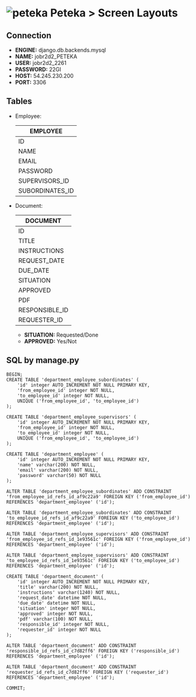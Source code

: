 ![peteka](https://dl.dropboxusercontent.com/u/85402777/peteca.png) Peteka > Screen Layouts
========

Connection
----------

- **ENGINE:** django.db.backends.mysql
- **NAME:** jobr2d2_PETEKA
- **USER:** jobr2d2_2261
- **PASSWORD:** 22GI
- **HOST:** 54.245.230.200
- **PORT:** 3306

Tables
----------

* Employee:

	| EMPLOYEE      | 
	| --------------|
	| ID            |
	| NAME          |
	| EMAIL         |
	| PASSWORD      | 
	|SUPERVISORS_ID |
	|SUBORDINATES_ID|


* Document:

	| DOCUMENT             | 
	| ---------------------|
	| ID                   |
	| TITLE                |
	| INSTRUCTIONS         |
	| REQUEST_DATE         |
	| DUE_DATE             |
	| SITUATION            | 
	| APPROVED             | 
	| PDF                  | 
	| RESPONSIBLE_ID       |
	| REQUESTER_ID         |

	- **SITUATION:** Requested/Done
	- **APPROVED:** Yes/Not

SQL by manage.py
---------

```
BEGIN;
CREATE TABLE 'department_employee_subordinates' (
    'id' integer AUTO_INCREMENT NOT NULL PRIMARY KEY,
    'from_employee_id' integer NOT NULL,
    'to_employee_id' integer NOT NULL,
    UNIQUE ('from_employee_id', 'to_employee_id')
);

CREATE TABLE 'department_employee_supervisors' (
    'id' integer AUTO_INCREMENT NOT NULL PRIMARY KEY,
    'from_employee_id' integer NOT NULL,
    'to_employee_id' integer NOT NULL,
    UNIQUE ('from_employee_id', 'to_employee_id')
);

CREATE TABLE 'department_employee' (
    'id' integer AUTO_INCREMENT NOT NULL PRIMARY KEY,
    'name' varchar(200) NOT NULL,
    'email' varchar(200) NOT NULL,
    'password' varchar(50) NOT NULL
);

ALTER TABLE 'department_employee_subordinates' ADD CONSTRAINT 'from_employee_id_refs_id_af9c22a9' FOREIGN KEY ('from_employee_id') REFERENCES 'department_employee' ('id');

ALTER TABLE 'department_employee_subordinates' ADD CONSTRAINT 'to_employee_id_refs_id_af9c22a9' FOREIGN KEY ('to_employee_id') REFERENCES 'department_employee' ('id');

ALTER TABLE 'department_employee_supervisors' ADD CONSTRAINT 'from_employee_id_refs_id_1e93561c' FOREIGN KEY ('from_employee_id') REFERENCES 'department_employee' ('id');

ALTER TABLE 'department_employee_supervisors' ADD CONSTRAINT 'to_employee_id_refs_id_1e93561c' FOREIGN KEY ('to_employee_id') REFERENCES 'department_employee' ('id');

CREATE TABLE 'department_document' (
    'id' integer AUTO_INCREMENT NOT NULL PRIMARY KEY,
    'title' varchar(200) NOT NULL,
    'instructions' varchar(1240) NOT NULL,
    'request_date' datetime NOT NULL,
    'due_date' datetime NOT NULL,
    'situation' integer NOT NULL,
    'approved' integer NOT NULL,
    'pdf' varchar(100) NOT NULL,
    'responsible_id' integer NOT NULL,
    'requester_id' integer NOT NULL
);

ALTER TABLE 'department_document' ADD CONSTRAINT 'responsible_id_refs_id_c7d82ff6' FOREIGN KEY ('responsible_id') REFERENCES 'department_employee' ('id');

ALTER TABLE 'department_document' ADD CONSTRAINT 'requester_id_refs_id_c7d82ff6' FOREIGN KEY ('requester_id') REFERENCES 'department_employee' ('id');

COMMIT;

```
